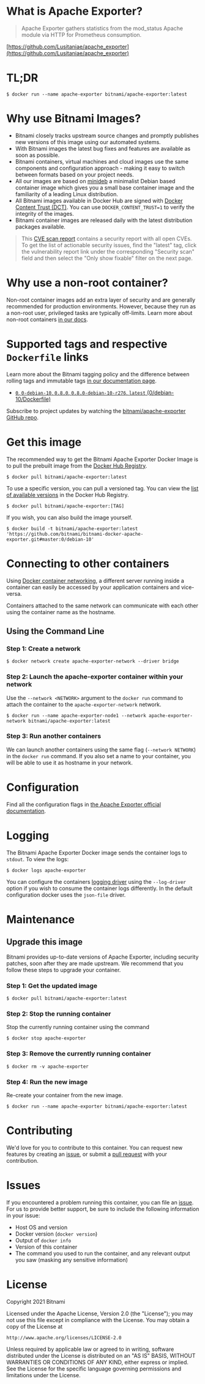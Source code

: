 # What is Apache Exporter?

> Apache Exporter gathers statistics from the mod_status Apache module via HTTP for Prometheus consumption.

[https://github.com/Lusitaniae/apache_exporter](https://github.com/Lusitaniae/apache_exporter)

# TL;DR

```console
$ docker run --name apache-exporter bitnami/apache-exporter:latest
```

# Why use Bitnami Images?

* Bitnami closely tracks upstream source changes and promptly publishes new versions of this image using our automated systems.
* With Bitnami images the latest bug fixes and features are available as soon as possible.
* Bitnami containers, virtual machines and cloud images use the same components and configuration approach - making it easy to switch between formats based on your project needs.
* All our images are based on [minideb](https://github.com/bitnami/minideb) a minimalist Debian based container image which gives you a small base container image and the familiarity of a leading Linux distribution.
* All Bitnami images available in Docker Hub are signed with [Docker Content Trust (DCT)](https://docs.docker.com/engine/security/trust/content_trust/). You can use `DOCKER_CONTENT_TRUST=1` to verify the integrity of the images.
* Bitnami container images are released daily with the latest distribution packages available.

> This [CVE scan report](https://quay.io/repository/bitnami/apache-exporter?tab=tags) contains a security report with all open CVEs. To get the list of actionable security issues, find the "latest" tag, click the vulnerability report link under the corresponding "Security scan" field and then select the "Only show fixable" filter on the next page.

# Why use a non-root container?

Non-root container images add an extra layer of security and are generally recommended for production environments. However, because they run as a non-root user, privileged tasks are typically off-limits. Learn more about non-root containers [in our docs](https://docs.bitnami.com/tutorials/work-with-non-root-containers/).

# Supported tags and respective `Dockerfile` links

Learn more about the Bitnami tagging policy and the difference between rolling tags and immutable tags [in our documentation page](https://docs.bitnami.com/tutorials/understand-rolling-tags-containers/).

* [`0`, `0-debian-10`, `0.8.0`, `0.8.0-debian-10-r276`, `latest` (0/debian-10/Dockerfile)](https://github.com/bitnami/bitnami-docker-apache-exporter/blob/0.8.0-debian-10-r276/0/debian-10/Dockerfile)

Subscribe to project updates by watching the [bitnami/apache-exporter GitHub repo](https://github.com/bitnami/bitnami-docker-apache-exporter).

# Get this image

The recommended way to get the Bitnami Apache Exporter Docker Image is to pull the prebuilt image from the [Docker Hub Registry](https://hub.docker.com/r/bitnami/apache-exporter).

```console
$ docker pull bitnami/apache-exporter:latest
```

To use a specific version, you can pull a versioned tag. You can view the [list of available versions](https://hub.docker.com/r/bitnami/apache-exporter/tags/) in the Docker Hub Registry.

```console
$ docker pull bitnami/apache-exporter:[TAG]
```

If you wish, you can also build the image yourself.

```console
$ docker build -t bitnami/apache-exporter:latest 'https://github.com/bitnami/bitnami-docker-apache-exporter.git#master:0/debian-10'
```

# Connecting to other containers

Using [Docker container networking](https://docs.docker.com/engine/userguide/networking/), a different server running inside a container can easily be accessed by your application containers and vice-versa.

Containers attached to the same network can communicate with each other using the container name as the hostname.

## Using the Command Line

### Step 1: Create a network

```console
$ docker network create apache-exporter-network --driver bridge
```

### Step 2: Launch the apache-exporter container within your network

Use the `--network <NETWORK>` argument to the `docker run` command to attach the container to the `apache-exporter-network` network.

```console
$ docker run --name apache-exporter-node1 --network apache-exporter-network bitnami/apache-exporter:latest
```

### Step 3: Run another containers

We can launch another containers using the same flag (`--network NETWORK`) in the `docker run` command. If you also set a name to your container, you will be able to use it as hostname in your network.

# Configuration

Find all the configuration flags in [the Apache Exporter official documentation](https://github.com/Lusitaniae/apache_exporter#readme).

# Logging

The Bitnami Apache Exporter Docker image sends the container logs to `stdout`. To view the logs:

```console
$ docker logs apache-exporter
```

You can configure the containers [logging driver](https://docs.docker.com/engine/admin/logging/overview/) using the `--log-driver` option if you wish to consume the container logs differently. In the default configuration docker uses the `json-file` driver.

# Maintenance

## Upgrade this image

Bitnami provides up-to-date versions of Apache Exporter, including security patches, soon after they are made upstream. We recommend that you follow these steps to upgrade your container.

### Step 1: Get the updated image

```console
$ docker pull bitnami/apache-exporter:latest
```

### Step 2: Stop the running container

Stop the currently running container using the command

```console
$ docker stop apache-exporter
```

### Step 3: Remove the currently running container

```console
$ docker rm -v apache-exporter
```

### Step 4: Run the new image

Re-create your container from the new image.

```console
$ docker run --name apache-exporter bitnami/apache-exporter:latest
```

# Contributing

We'd love for you to contribute to this container. You can request new features by creating an [issue](https://github.com/bitnami/bitnami-docker-apache-exporter/issues), or submit a [pull request](https://github.com/bitnami/bitnami-docker-apache-exporter/pulls) with your contribution.

# Issues

If you encountered a problem running this container, you can file an [issue](https://github.com/bitnami/bitnami-docker-apache-exporter/issues/new). For us to provide better support, be sure to include the following information in your issue:

- Host OS and version
- Docker version (`docker version`)
- Output of `docker info`
- Version of this container
- The command you used to run the container, and any relevant output you saw (masking any sensitive information)

# License

Copyright 2021 Bitnami

Licensed under the Apache License, Version 2.0 (the "License");
you may not use this file except in compliance with the License.
You may obtain a copy of the License at

    http://www.apache.org/licenses/LICENSE-2.0

Unless required by applicable law or agreed to in writing, software
distributed under the License is distributed on an "AS IS" BASIS,
WITHOUT WARRANTIES OR CONDITIONS OF ANY KIND, either express or implied.
See the License for the specific language governing permissions and
limitations under the License.
